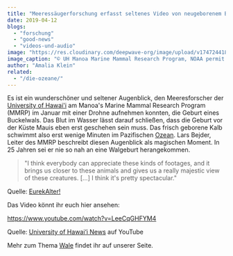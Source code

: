 ```yaml
---
title: "Meeressäugerforschung erfasst seltenes Video von neugeborenem Buckelwal"
date: 2019-04-12
blogs: 
  - "forschung"
  - "good-news"
  - "videos-und-audio"
image: "https://res.cloudinary.com/deepwave-org/image/upload/v1747244181/deepwave.org/Buckelwal_Kalb_neugeboren_seltenes-Video-1.jpg"
image_caption: "© UH Manoa Marine Mammal Research Program, NOAA permit: #20311-01"
author: "Amalia Klein"
related: 
  - "/die-ozeane/"
---
```


Es ist ein wunderschöner und seltener Augenblick, den Meeresforscher der [University of Hawai'i](https://www.hawaii.edu/news/2019/01/31/rare-video-of-newborn-humpback-whale/) am Manoa's Marine Mammal Research Program (MMRP) im Januar mit einer Drohne aufnehmen konnten, die Geburt eines Buckelwals. Das Blut im Wasser lässt darauf schließen, dass die Geburt vor der Küste Mauis eben erst geschehen sein muss. Das frisch geborene Kalb schwimmt also erst wenige Minuten im Pazifischen [Ozean](https://www.deepwave.org/die-ozeane/). Lars Bejder, Leiter des MMRP beschreibt diesen Augenblick als magischen Moment. In 25 Jahren sei er nie so nah an eine Walgeburt herangekommen.

> "I think everybody can appreciate these kinds of footages, and it brings us closer to these animals and gives us a really majestic view of these creatures. \[...\] I think it's pretty spectacular."

Quelle: [EurekAlter!](https://eurekalert.org/pub_releases/2019-01/uoha-umm013119.php)

Das Video könnt ihr euch hier ansehen:

https://www.youtube.com/watch?v=LeeCqGHFYM4

Quelle: [University of Hawai‘i News](https://www.youtube.com/watch?v=LeeCqGHFYM4) auf YouTube

Mehr zum Thema [Wale](https://www.deepwave.org/?s=wal&et_pb_searchform_submit=et_search_proccess&et_pb_include_posts=yes&et_pb_include_pages=yes) findet ihr auf unserer Seite.

